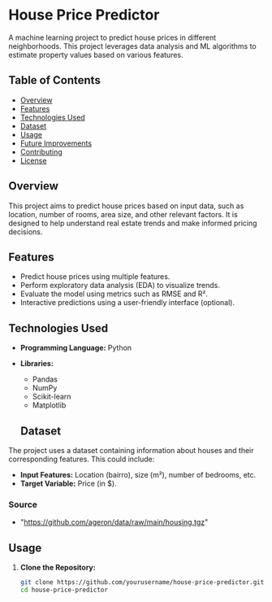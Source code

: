 # House Price Predictor

A machine learning project to predict house prices in different neighborhoods. This project leverages data analysis and ML algorithms to estimate property values based on various features.

## Table of Contents
- [Overview](#overview)
- [Features](#features)
- [Technologies Used](#technologies-used)
- [Dataset](#dataset)
- [Usage](#usage)
- [Future Improvements](#future-improvements)
- [Contributing](#contributing)
- [License](#license)

## Overview
This project aims to predict house prices based on input data, such as location, number of rooms, area size, and other relevant factors. It is designed to help understand real estate trends and make informed pricing decisions.

## Features
- Predict house prices using multiple features.
- Perform exploratory data analysis (EDA) to visualize trends.
- Evaluate the model using metrics such as RMSE and R².
- Interactive predictions using a user-friendly interface (optional).

## Technologies Used
- **Programming Language:** Python
- **Libraries:** 
  - Pandas
  - NumPy
  - Scikit-learn
  - Matplotlib

  ## Dataset
The project uses a dataset containing information about houses and their corresponding features. This could include:
- **Input Features:** Location (bairro), size (m²), number of bedrooms, etc.
- **Target Variable:** Price (in $).
  
### Source
- "https://github.com/ageron/data/raw/main/housing.tgz"

## Usage
1. **Clone the Repository:**
   ```bash
   git clone https://github.com/yourusername/house-price-predictor.git
   cd house-price-predictor
